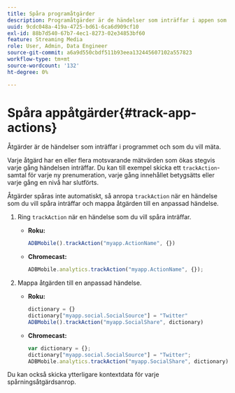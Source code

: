 ```yaml
---
title: Spåra programåtgärder
description: Programåtgärder är de händelser som inträffar i appen som du vill mäta.
uuid: 9cdc048a-419a-4725-bd61-6ca6d909cf10
exl-id: 88b7d540-67b7-4ec1-8273-02e34853bf60
feature: Streaming Media
role: User, Admin, Data Engineer
source-git-commit: a6a9d550cbdf511b93eea132445607102a557823
workflow-type: tm+mt
source-wordcount: '132'
ht-degree: 0%

---
```


# Spåra appåtgärder{#track-app-actions}

Åtgärder är de händelser som inträffar i programmet och som du vill mäta.

Varje åtgärd har en eller flera motsvarande mätvärden som ökas stegvis varje gång händelsen inträffar. Du kan till exempel skicka ett `trackAction`-samtal för varje ny prenumeration, varje gång innehållet betygsätts eller varje gång en nivå har slutförts.

Åtgärder spåras inte automatiskt, så anropa `trackAction` när en händelse som du vill spåra inträffar och mappa åtgärden till en anpassad händelse.

1. Ring `trackAction` när en händelse som du vill spåra inträffar.

   * **Roku:**

     ```js
     ADBMobile().trackAction("myapp.ActionName", {})
     ```

   * **Chromecast:**

     ```js
     ADBMobile.analytics.trackAction("myapp.ActionName", {});
     ```

1. Mappa åtgärden till en anpassad händelse.

   * **Roku:**

     ```js
     dictionary = {} 
     dictionary["myapp.social.SocialSource"] = "Twitter"  
     ADBMobile().trackAction("myapp.SocialShare", dictionary)
     ```

   * **Chromecast:**

     ```js
     var dictionary = {}; 
     dictionary["myapp.social.SocialSource"] = "Twitter"; 
     ADBMobile.analytics.trackAction("myapp.SocialShare", dictionary);
     ```

Du kan också skicka ytterligare kontextdata för varje spårningsåtgärdsanrop.
